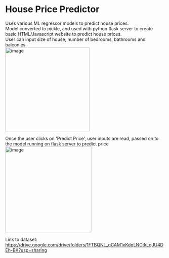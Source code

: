 # House Price Predictor
Uses various ML regressor models to predict house prices.  
Model converted to pickle, and used with python flask server to create basic HTML/Javascript website to predict house prices.  
User can input size of house, number of bedrooms, bathrooms and balconies  
<img width="266" alt="image" src="https://github.com/rahul-m-patel/house_price_predictor/assets/44569635/dc6ff721-d3e1-4094-ac80-cd672e19f87b">

Once the user clicks on 'Predict Price', user inputs are read, passed on to the model running on flask server to predict price  
<img width="272" alt="image" src="https://github.com/rahul-m-patel/house_price_predictor/assets/44569635/b4cbedbd-7275-478c-9190-22f49ea7cbac">

Link to dataset: https://drive.google.com/drive/folders/1FTBQNL_qCAM1xKdqLNCtkLqJU4DEh-BK?usp=sharing
